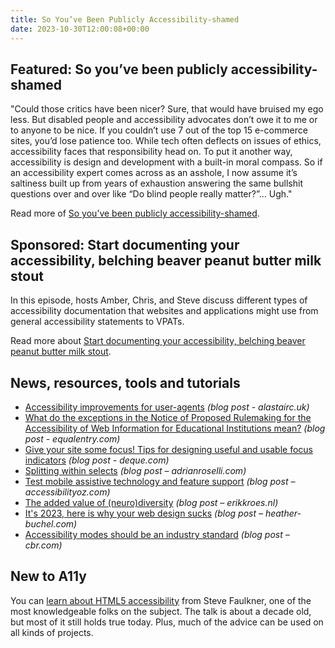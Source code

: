 ```yaml
---
title: So You’ve Been Publicly Accessibility-shamed
date: 2023-10-30T12:00:08+00:00
---
```


## Featured: So you’ve been publicly accessibility-shamed

"Could those critics have been nicer? Sure, that would have bruised my ego less. But disabled people and accessibility advocates don’t owe it to me or to anyone to be nice. If you couldn’t use 7 out of the top 15 e-commerce sites, you’d lose patience too. While tech often deflects on issues of ethics, accessibility faces that responsibility head on. To put it another way, accessibility is design and development with a built-in moral compass. So if an accessibility expert comes across as an asshole, I now assume it’s saltiness built up from years of exhaustion answering the same bullshit questions over and over like “Do blind people really matter?”… Ugh."

Read more of [So you’ve been publicly accessibility-shamed](https://daverupert.com/2023/10/accessiblity-shamed/).

## Sponsored: Start documenting your accessibility, belching beaver peanut butter milk stout

In this episode, hosts Amber, Chris, and Steve discuss different types of accessibility documentation that websites and applications might use from general accessibility statements to VPATs.

Read more about [Start documenting your accessibility, belching beaver peanut butter milk stout](https://accessibilitycraft.com/036-start-documenting-your-accessibility-belching-beaver-peanut-butter-milk-stout/?utm_source=a11yweekly&utm_medium=sponsored).

## News, resources, tools and tutorials

- [Accessibility improvements for user-agents](https://alastairc.uk/2023/10/accessibility-improvements-for-user-agents/) *(blog post - alastairc.uk)*
- [What do the exceptions in the Notice of Proposed Rulemaking for the Accessibility of Web Information for Educational Institutions mean?](https://equalentry.com/accessibility-education-nprm-exceptions/) *(blog post - equalentry.com)*
- [Give your site some focus! Tips for designing useful and usable focus indicators](https://www.deque.com/blog/give-site-focus-tips-designing-usable-focus-indicators/) *(blog post - deque.com)*
- [Splitting within selects](https://adrianroselli.com/2023/10/splitting-within-selects.html) *(blog post – adrianroselli.com)*
- [Test mobile assistive technology and feature support](https://www.accessibilityoz.com/2023/10/mobile-site-and-native-app-accessibility-testing-step-5-test-mobile-assistive-technology-and-feature-support/) *(blog post – accessibilityoz.com)*
- [The added value of (neuro)diversity](https://www.erikkroes.nl/blog/the-added-value-of-neuro-diversity/) *(blog post – erikkroes.nl)*
- [It's 2023, here is why your web design sucks](https://heather-buchel.com/blog/2023/10/why-your-web-design-sucks/) *(blog post – heather-buchel.com)*
- [Accessibility modes should be an industry standard](https://www.cbr.com/every-game-should-be-accessible/) *(blog post – cbr.com)*

## New to A11y

You can [learn about HTML5 accessibility](https://vimeo.com/77860167) from Steve Faulkner, one of the most knowledgeable folks on the subject. The talk is about a decade old, but most of it still holds true today. Plus, much of the advice can be used on all kinds of projects.
